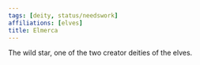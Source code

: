 ```yaml
---
tags: [deity, status/needswork]
affiliations: [elves]
title: Elmerca
---
```


The wild star, one of the two creator deities of the elves. 